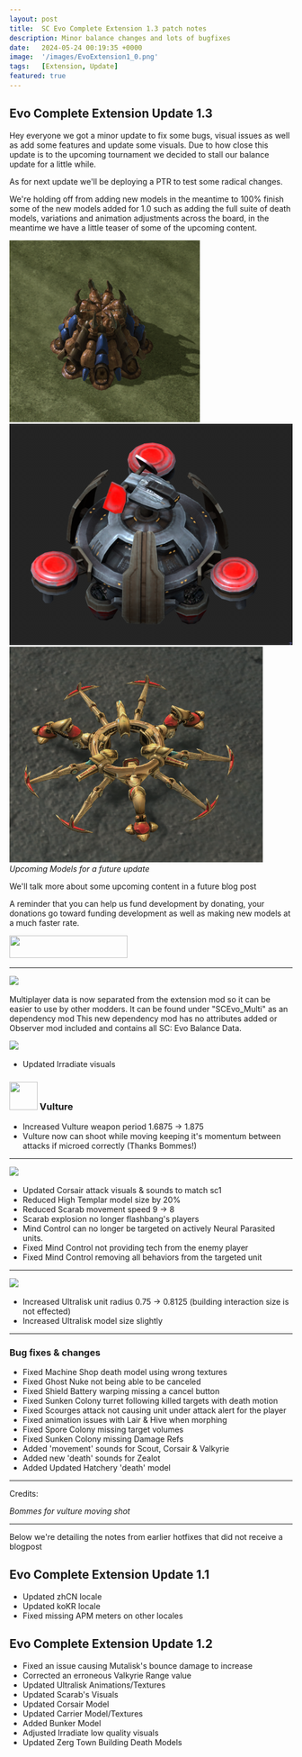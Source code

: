 ```yaml
---
layout: post
title:  SC Evo Complete Extension 1.3 patch notes
description: Minor balance changes and lots of bugfixes
date:   2024-05-24 00:19:35 +0000
image:  '/images/EvoExtension1_0.png'
tags:   [Extension, Update]
featured: true
---
```


## Evo Complete Extension Update 1.3

Hey everyone we got a minor update to fix some bugs, visual issues as well as add some features and update some visuals. Due to how close this update is to the upcoming tournament we decided to stall our balance update for a little while.

As for next update we'll be deploying a PTR to test some radical changes.

We're holding off from adding new models in the meantime to 100% finish some of the new models added for 1.0 such as adding the full suite of death models, variations and animation adjustments across the board, in the meantime we have a little teaser of some of the upcoming content.

<div class="gallery-box">
  <div class="gallery">
    <img src="/images/teaser-queennest.png">
    <img src="/images/teaser-sciencevessel.png">
    <img src="/images/teaser-shieldbattery.png">
  </div>
  <em>Upcoming Models for a future update</a></em>
</div>

We'll talk more about some upcoming content in a future blog post

A reminder that you can help us fund development by donating, your donations go toward funding development as well as making new models at a much faster rate.

<a href="https://paypal.me/KopruluKat/"><img src="{{site.baseurl}}/images/blue.png" width="210" height="40"></a> 

***

![]({{site.baseurl}}/images/Divider_Extension.png)

Multiplayer data is now separated from the extension mod so it can be easier to use by other modders. It can be found under "SCEvo_Multi" as an dependency mod
This new dependency mod has no attributes added or Observer mod included and contains all SC: Evo Balance Data.

![]({{site.baseurl}}/images/Divider_Terran.png)

- Updated Irradiate visuals

### <img src="{{site.baseurl}}/images/btn-unit-terran-vulture@scbw.png" width="50" height="50"> Vulture

- Increased Vulture weapon period 1.6875 -> 1.875
- Vulture now can shoot while moving keeping it's momentum between attacks if microed correctly (Thanks Bommes!)

***

![]({{site.baseurl}}/images/Divider_Protoss.png)

- Updated Corsair attack visuals & sounds to match sc1
- Reduced High Templar model size by 20%
- Reduced Scarab movement speed 9 -> 8 
- Scarab explosion no longer flashbang's players
- Mind Control can no longer be targeted on actively Neural Parasited units.
- Fixed Mind Control not providing tech from the enemy player
- Fixed Mind Control removing all behaviors from the targeted unit

***

![]({{site.baseurl}}/images/Divider_Zerg.png)

- Increased Ultralisk unit radius 0.75 -> 0.8125 (building interaction size is not effected)
- Increased Ultralisk model size slightly

***

### Bug fixes & changes
- Fixed Machine Shop death model using wrong textures
- Fixed Ghost Nuke not being able to be canceled 
- Fixed Shield Battery warping missing a cancel button
- Fixed Sunken Colony turret following killed targets with death motion
- Fixed Scourges attack not causing unit under attack alert for the player
- Fixed animation issues with Lair & Hive when morphing
- Fixed Spore Colony missing target volumes
- Fixed Sunken Colony missing Damage Refs
- Added 'movement' sounds for Scout, Corsair & Valkyrie
- Added new 'death' sounds for Zealot
- Added Updated Hatchery 'death' model

***

Credits: 

_Bommes for vulture moving shot_

***

Below we're detailing the notes from earlier hotfixes that did not receive a blogpost

## Evo Complete Extension Update 1.1

- Updated zhCN locale
- Updated koKR locale
- Fixed missing APM meters on other locales

## Evo Complete Extension Update 1.2

- Fixed an issue causing Mutalisk's bounce damage to increase
- Corrected an erroneous Valkyrie Range value
- Updated Ultralisk Animations/Textures
- Updated Scarab's Visuals
- Updated Corsair Model
- Updated Carrier Model/Textures
- Added Bunker Model
- Adjusted Irradiate low quality visuals
- Updated Zerg Town Building Death Models